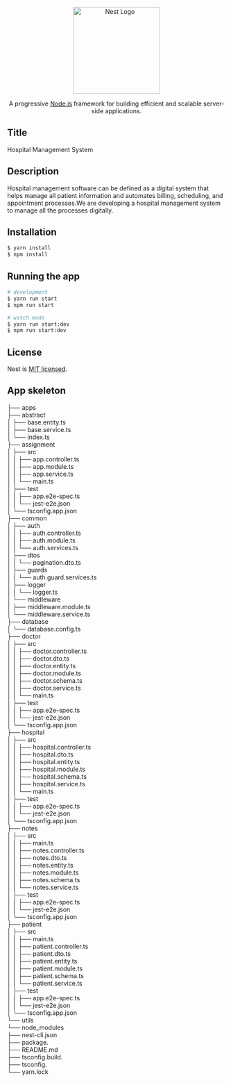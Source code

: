 <p align="center">
  <a href="http://nestjs.com/" target="blank"><img src="https://nestjs.com/img/logo-small.svg" width="200" alt="Nest Logo" /></a>
</p>

[circleci-image]: https://img.shields.io/circleci/build/github/nestjs/nest/master?token=abc123def456
[circleci-url]: https://circleci.com/gh/nestjs/nest

  <p align="center">A progressive <a href="http://nodejs.org" target="_blank">Node.js</a> framework for building efficient and scalable server-side applications.</p>
    <p align="center">


## Title
Hospital Management System

## Description
Hospital management software can be defined as a digital system that helps manage all patient information and automates billing, scheduling, and appointment processes.We are developing a hospital management system to manage all the processes digitally.

## Installation

```bash
$ yarn install
$ npm install
```

## Running the app

```bash
# development
$ yarn run start
$ npm run start

# watch mode
$ yarn run start:dev
$ npm run start:dev

```

## License

Nest is [MIT licensed](LICENSE).

## App skeleton
├── apps                                                                   
├── abstract   
│   ├── base.entity.ts     
│   ├── base.service.ts   
│   └── index.ts   
├── assignment  
│   ├── src   
│   │   ├── app.controller.ts   
│   │   ├── app.module.ts   
│   │   ├── app.service.ts   
│   │   └── main.ts   
│   ├── test  
│   │   ├── app.e2e-spec.ts   
│   │   └── jest-e2e.json  
│   └── tsconfig.app.json   
├── common  
│   ├── auth   
│   │   ├── auth.controller.ts   
│   │   ├── auth.module.ts   
│   │   └── auth.services.ts   
│   ├── dtos   
│   │   └── pagination.dto.ts     
│   ├── guards   
│   │   └── auth.guard.services.ts     
│   ├── logger   
│   │   └── logger.ts     
│   └── middleware  
│       ├── middleware.module.ts     
│       └── middleware.service.ts      
├── database   
│   └── database.config.ts      
├── doctor   
│   ├── src    
│   │   ├── doctor.controller.ts   
│   │   ├── doctor.dto.ts   
│   │   ├── doctor.entity.ts   
│   │   ├── doctor.module.ts   
│   │   ├── doctor.schema.ts   
│   │   ├── doctor.service.ts   
│   │   └── main.ts   
│   ├── test   
│   │   ├── app.e2e-spec.ts      
│   │   └── jest-e2e.json   
│   └── tsconfig.app.json   
├── hospital    
│   ├── src    
│   │   ├── hospital.controller.ts   
│   │   ├── hospital.dto.ts   
│   │   ├── hospital.entity.ts   
│   │   ├── hospital.module.ts   
│   │   ├── hospital.schema.ts   
│   │   ├── hospital.service.ts   
│   │   └── main.ts   
│   ├── test   
│   │   ├── app.e2e-spec.ts       
│   │   └── jest-e2e.json   
│   └── tsconfig.app.json    
├── notes    
│   ├── src    
│   │   ├── main.ts   
│   │   ├── notes.controller.ts   
│   │   ├── notes.dto.ts   
│   │   ├── notes.entity.ts   
│   │   ├── notes.module.ts   
│   │   ├── notes.schema.ts   
│   │   └── notes.service.ts   
│   ├── test    
│   │   ├── app.e2e-spec.ts       
│   │   └── jest-e2e.json   
│   └── tsconfig.app.json   
├── patient   
│   ├── src    
│   │   ├── main.ts      
│   │   ├── patient.controller.ts   
│   │   ├── patient.dto.ts   
│   │   ├── patient.entity.ts   
│   │   ├── patient.module.ts   
│   │   ├── patient.schema.ts   
│   │   └── patient.service.ts   
│   ├── test    
│   │   ├── app.e2e-spec.ts      
│   │   └── jest-e2e.json   
│   └── tsconfig.app.json   
└── utils    
└── node_modules   
├── nest-cli.json   
├── package.       
├── README.md   
├── tsconfig.build.      
├── tsconfig.      
└── yarn.lock    